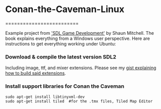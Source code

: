 # Conan-the-Caveman-Linux
=========================

Example project from ['SDL Game Development'][2] by Shaun Mitchell. The book explains everything from a Windows user perspective. Here are instructions to get everything working under Ubuntu:

### Download & compile the latest version SDL2 
Including image, ttf, and mixer extensions.  Please see my [gist explaining how to build said extensions][1]. 

### Install support libraries for Conan the Caveman
    sudo apt-get install libtinyxml-dev
    sudo apt-get install tiled  #for the .tmx files, Tiled Map Editor

  
[1]: https://gist.github.com/WillSams/e2bb2874ace22b90f90f
[2]: https://www.packtpub.com/game-development/sdl-game-development
